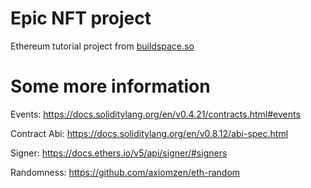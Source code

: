 # Epic NFT project

Ethereum tutorial project from [buildspace.so](https://buildspace.so/)


# Some more information

Events: https://docs.soliditylang.org/en/v0.4.21/contracts.html#events

Contract Abi: https://docs.soliditylang.org/en/v0.8.12/abi-spec.html

Signer: https://docs.ethers.io/v5/api/signer/#signers

Randomness: https://github.com/axiomzen/eth-random